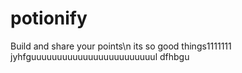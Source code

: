 # potionify
 Build and share your points\n
 its so good things1111111
jyhfguuuuuuuuuuuuuuuuuuuuuuuul
dfhbgu
